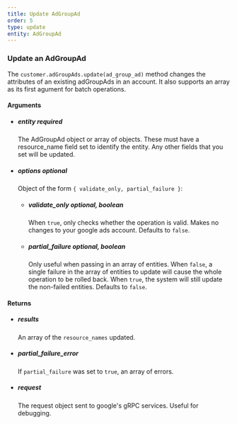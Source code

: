 ```yaml
---
title: Update AdGroupAd 
order: 5
type: update
entity: AdGroupAd 
---
```


### Update an AdGroupAd 


The `customer.adGroupAds.update(ad_group_ad)` method changes the attributes of an existing adGroupAds in an account. It also supports an array as its first agument for batch operations.


#### Arguments

- ##### entity *required*
    The AdGroupAd object or array of objects. These must have a resource_name field set to identify the entity. Any other fields that you set will be updated.
- ##### options *optional*
    Object of the form `{ validate_only, partial_failure }`:
    - ##### validate_only *optional, boolean*
        When `true`, only checks whether the operation is valid. Makes no changes to your google ads account. Defaults to `false`.
    - ##### partial_failure *optional, boolean*
        Only useful when passing in an array of entities. When `false`, a single failure in the array of entities to update will cause the whole operation to be rolled back. When `true`, the system will still update the non-failed entities. Defaults to `false`.


#### Returns

- ##### results
    An array of the `resource_names` updated.
- ##### partial_failure_error
    If `partial_failure` was set to `true`, an array of errors.
- ##### request
    The request object sent to google's gRPC services. Useful for debugging.
